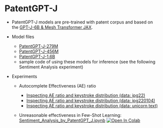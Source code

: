 # PatentGPT-J 
 
* PatentGPT-J models are pre-trained with patent corpus and based on the [GPT-J-6B & Mesh Transformer JAX](https://github.com/kingoflolz/mesh-transformer-jax). 

* Model files
  * [PatentGPT-J-279M](https://huggingface.co/patent/patentgpt-j-279M/tree/main)
  * [PatentGPT-J-456M](https://huggingface.co/patent/patentgpt-j-456M/tree/main)
  * [PatentGPT-J-1.6B](https://huggingface.co/patent/patentgpt-j-1.6B/tree/main)
  * sample code of using these models for inference (see the following Sentiment Analysis experiment)

* Experiments
  * Autocomplete Effectiveness (AE) ratio 
    * [Inspecting AE ratio and keystroke distribution (data: ipg22)](https://huggingface.co/spaces/patent/demo1)
    * [Inspecting AE ratio and keystroke distribution (data: ipg220104)](https://huggingface.co/spaces/patent/demo2)
    * [Inspecting AE ratio and keystroke distribution (data: unicorn text)](https://huggingface.co/spaces/patent/demo3)
    
  * Unreasonable effectiveness in Few-Shot Learning: [Sentiment_Analysis_by_PatentGPT_J.ipynb](https://github.com/jiehsheng/PatentGPT-J/blob/master/Sentiment_Analysis_by_PatentGPT_J.ipynb)  [![Open In Colab](https://colab.research.google.com/assets/colab-badge.svg)](https://colab.research.google.com/github/jiehsheng/PatentGPT-J/blob/master/Sentiment_Analysis_by_PatentGPT_J.ipynb)
